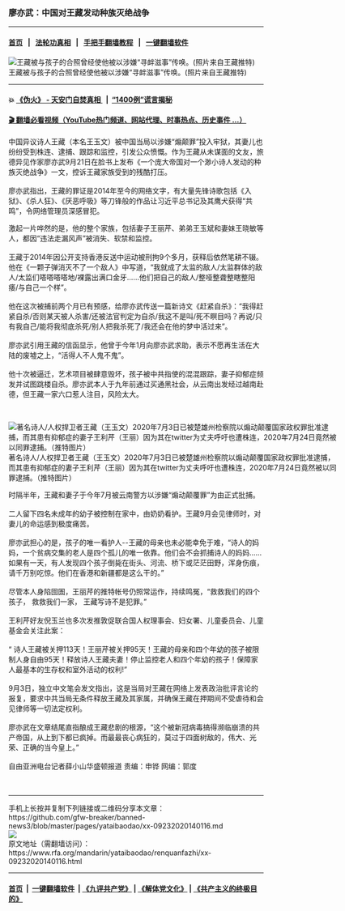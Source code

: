 ### 廖亦武：中国对王藏发动种族灭绝战争
------------------------

#### [首页](https://github.com/gfw-breaker/banned-news3/blob/master/README.md) &nbsp;&nbsp;|&nbsp;&nbsp; [法轮功真相](https://github.com/begood0513/basic/blob/master/README.md)  &nbsp;&nbsp;|&nbsp;&nbsp; [手把手翻墙教程](https://github.com/gfw-breaker/guides/wiki)  &nbsp;&nbsp;|&nbsp;&nbsp; [一键翻墙软件](https://github.com/gfw-breaker/nogfw/blob/master/README.md)  



<div id="headerimg">
 <img alt="王藏被与孩子的合照曾经使他被以涉嫌“寻衅滋事”传唤。(照片来自王藏推特)" src="https://www.rfa.org/mandarin/yataibaodao/renquanfazhi/xx-09232020140116.html/image.jpg/image" title="王藏被与孩子的合照曾经使他被以涉嫌“寻衅滋事”传唤。(照片来自王藏推特)"/>
 <div id="headerimgcontents">
  <div id="headerimgcaption">
   <span>
    王藏被与孩子的合照曾经使他被以涉嫌“寻衅滋事”传唤。(照片来自王藏推特)
   </span>
   <!-- zoomattribute -->
  </div>
  <!-- headerimgcaption -->
 </div>
 <!-- headerimagecontents -->
</div>

<hr/>


#### 💥 [《伪火》 - 天安门自焚真相 ](http://158.247.195.190:10000/videos/blog/weihuo.html)&nbsp; |&nbsp; [“1400例”谎言揭秘  ](http://158.247.195.190:10000/videos/blog/jiexi1400.html)

#### [ 🎬  翻墙必看视频（YouTube热门频道、网站代理、时事热点、历史事件 ...）](https://github.com/gfw-breaker/links/blob/master/banned.md)

<div id="storytext">
 <div>
  <div class="slot_header">
  </div>
 </div>
 <p>
  中国异议诗人王藏（本名王玉文）被中国当局以涉嫌“煽颠罪”投入牢狱，其妻儿也纷纷受到株连、逮捕、跟踪和监控，引发公众愤慨。作为王藏从未谋面的文友，旅德异见作家廖亦武9月21日在脸书上发布《一个庞大帝国对一个渺小诗人发动的种族灭绝战争》一文，控诉王藏家族受到的残酷打压。
  <br/>
  <br/>
  廖亦武指出，王藏的罪证是2014年至今的网络文字，有大量先锋诗歌包括《入狱》、《杀人狂》、《厌恶呼吸》等刀锋般的作品让习近平总书记及其鹰犬获得“共鸣”，令网络管理员深感冒犯。
 </p>
 <p>
 </p>
 <p>
  激起一片哗然的是，他的整个家族，包括妻子王丽芹、弟弟王玉斌和妻妹王晓敏等人，都因“违法走漏风声”被消失、软禁和监控。
  <br/>
  <br/>
  王藏于2014年因公开支持香港反送中运动被刑拘9个多月，获释后依然笔耕不辍。他在《一颗子弹消灭不了一个敌人》中写道，“我就成了太监的敌人/太监群体的敌人/太监们嗒嗒嗒嗒地/裸露出满口金牙……他们把自己的敌人/整哑整聋整瞎整阳痿/与自己一个样”。
  <br/>
  <br/>
  他在这次被捕前两个月已有预感，给廖亦武传送一篇新诗文《赶紧自杀》：“我得赶紧自杀/否则某天被人杀害/还被法官判定为自杀/我这不是叫/死不瞑目吗？再说/只有我自己/能将我彻底杀死/别人把我杀死了/我还会在他的梦中活过来”。
  <br/>
  <br/>
  廖亦武引用王藏的信函显示，他曾于今年1月向廖亦武求助，表示不愿再生活在大陆的废墟之上，“活得人不人鬼不鬼”。
  <br/>
  <br/>
  他十次被逼迁，艺术项目被肆意毁坏，孩子被中共指使的混混跟踪，妻子抑郁症频发并试图跳楼自杀。廖亦武本人于九年前通过买通黑社会，从云南出发经过越南赴德，但王藏一家六口惹人注目，风险太大。
 </p>
 <p>
  <br/>
  <div class="image-inline captioned" style="width:658px;">
   <div style="width:658px;">
    <img alt="著名诗人/人权捍卫者王藏（王玉文）2020年7月3日已被楚雄州检察院以煽动颠覆国家政权罪批准逮捕，而其患有抑郁症的妻子王利芹（王丽）因为其在twitter为丈夫呼吁也遭株连，2020年7月24日竟然被以同罪逮捕。（推特图片）" src="https://www.rfa.org/mandarin/yataibaodao/renquanfazhi/gf2-09072020084632.html/EaqMK8nXkAEVuSp.jpg" title="著名诗人/人权捍卫者王藏（王玉文）2020年7月3日已被楚雄州检察院以煽动颠覆国家政权罪批准逮捕，而其患有抑郁症的妻子王利芹（王丽）因为其在twitter为丈夫呼吁也遭株连，2020年7月24日竟然被以同罪逮捕。（推特图片）"/>
   </div>
   <div class="image-caption">
    <span style="width:658px;">
     著名诗人/人权捍卫者王藏（王玉文）2020年7月3日已被楚雄州检察院以煽动颠覆国家政权罪批准逮捕，而其患有抑郁症的妻子王利芹（王丽）因为其在twitter为丈夫呼吁也遭株连，2020年7月24日竟然被以同罪逮捕。（推特图片）
    </span>
    <span class="copyright">
    </span>
   </div>
  </div>
 </p>
 <p>
  时隔半年，王藏和妻子于今年7月被云南警方以涉嫌“煽动颠覆罪”为由正式批捕。
  <br/>
  <br/>
  二人留下四名未成年的幼子被控制在家中，由奶奶看护。王藏9月会见律师时，对妻儿的命运感到极度痛苦。
  <br/>
  <br/>
  廖亦武担心的是，孩子的唯一看护人--王藏的母亲也未必能幸免于难，“诗人的妈妈，一个贫病交集的老人是四个孤儿的唯一依靠。他们会不会抓捕诗人的妈妈……如果有一天，有人发现四个孩子倒毙在街头、河流、桥下或茫茫田野，浑身伤痕，请千万别吃惊。他们在香港和新疆都是这么干的。”
  <br/>
  <br/>
  尽管本人身陷囹圄，王丽芹的推特帐号仍照常运作，持续鸣冤，“救救我们的四个孩子， 救救我们一家， 王藏写诗不是犯罪。”
  <br/>
  <br/>
  王利芹好友倪玉兰也多次发推敦促联合国人权理事会、妇女署、儿童委员会、儿童基金会关注此案：
  <br/>
  <br/>
  “ 诗人王藏被关押113天！王丽芹被关押95天！王藏的母亲和四个年幼的孩子被限制人身自由95天！释放诗人王藏夫妻！停止监控老人和四个年幼的孩子！保障家人最基本的生存权和室外活动的权利!”
  <br/>
  <br/>
  9月3日，独立中文笔会发文指出，这是当局对王藏在网络上发表政治批评言论的报复，要求中共当局无条件释放王藏及其家属，并确保王藏在押期间不受虐待和会见律师等一切法定权利。
  <br/>
  <br/>
  廖亦武在文章结尾直指酿成王藏悲剧的根源，“这个被新冠病毒搞得濒临崩溃的共产帝国，从上到下都已疯掉。而最最丧心病狂的，莫过于四面树敌的，伟大、光荣、正确的当今皇上。”
  <br/>
  <br/>
  自由亚洲电台记者薛小山华盛顿报道 责编：申铧 网编：郭度
  <br/>
  <br/>
  <br/>
 </p>
</div>

<hr/>
手机上长按并复制下列链接或二维码分享本文章：<br/>
https://github.com/gfw-breaker/banned-news3/blob/master/pages/yataibaodao/xx-09232020140116.md <br/>
<a href='https://github.com/gfw-breaker/banned-news3/blob/master/pages/yataibaodao/xx-09232020140116.md'><img src='https://github.com/gfw-breaker/banned-news3/blob/master/pages/yataibaodao/xx-09232020140116.md.png'/></a> <br/>
原文地址（需翻墙访问）：https://www.rfa.org/mandarin/yataibaodao/renquanfazhi/xx-09232020140116.html


------------------------
#### [首页](https://github.com/gfw-breaker/banned-news3/blob/master/README.md) &nbsp;|&nbsp; [一键翻墙软件](https://github.com/gfw-breaker/nogfw/blob/master/README.md) &nbsp;| [《九评共产党》](https://github.com/gfw-breaker/9ping.md/blob/master/README.md#九评之一评共产党是什么) | [《解体党文化》](https://github.com/gfw-breaker/jtdwh.md/blob/master/README.md) | [《共产主义的终极目的》](https://github.com/gfw-breaker/gczydzjmd.md/blob/master/README.md)


<img src='http://gfw-breaker.win/banned-news3/pages/yataibaodao/xx-09232020140116.md' width='0px' height='0px'/>